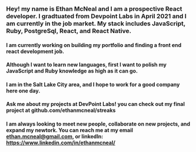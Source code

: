### Hey! my name is Ethan McNeal and I am a prospective React developer. I gradtuated from Devpoint Labs in April 2021 and I am currently in the job market. My stack includes JavaScript, Ruby, PostgreSql, React, and React Native. 

#### I am currently working on building my portfolio and finding a front end react development job. 
#### Although I want to learn new languages, first I want to polish my JavaScript and Ruby knowledge as high as it can go.
#### I am in the Salt Lake City area, and I hope to work for a good company here one day.

#### Ask me about my projects at DevPoint Labs! you can check out my final project at github.com/ethanmcneal/streaks

#### I am always looking to meet new people, collaborate on new projects, and expand my newtork. You can reach me at my email ethan.mcneal@gmail.com, or linkedIn: https://www.linkedin.com/in/ethanmcneal/

<!--
**ethanmcneal/ethanmcneal** is a ✨ _special_ ✨ repository because its `README.md` (this file) appears on your GitHub profile.

Here are some ideas to get you started:

- 🔭 I’m currently working on ...
- 🌱 I’m currently learning ...
- 👯 I’m looking to collaborate on ...
- 🤔 I’m looking for help with ...
- 💬 Ask me about ...
- 📫 How to reach me: ...
- 😄 Pronouns: ...
- ⚡ Fun fact: ...
-->
